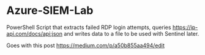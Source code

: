 # Azure-SIEM-Lab
PowerShell Script that extracts failed RDP login attempts, queries https://ip-api.com/docs/api:json and writes data to a file to be used with Sentinel later.

Goes with this post https://medium.com/p/a50b855aa494/edit


